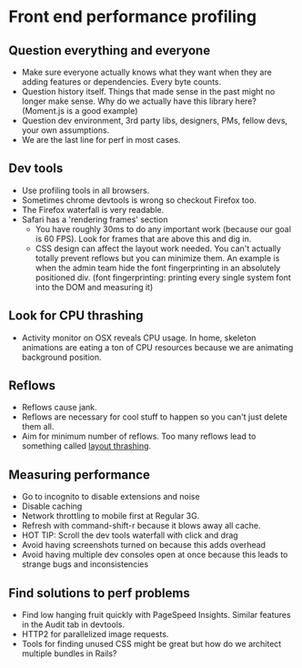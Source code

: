 # Front end performance profiling

## Question everything and everyone

* Make sure everyone actually knows what they want when they are adding features or dependencies. Every byte counts.
* Question history itself. Things that made sense in the past might no longer make sense. Why do we actually have this library here? (Moment.js is a good example)
* Question dev environment, 3rd party libs, designers, PMs, fellow devs, your own assumptions.
* We are the last line for perf in most cases.

## Dev tools

* Use profiling tools in all browsers.
* Sometimes chrome devtools is wrong so checkout Firefox too.
* The Firefox waterfall is very readable.
* Safari has a 'rendering frames' section
  * You have roughly 30ms to do any important work (because our goal is 60 FPS). Look for frames that are above this and dig in.
  * CSS design can affect the layout work needed. You can't actually totally prevent reflows but you can minimize them. An example is when the admin team hide the font fingerprinting in an absolutely positioned div. (font fingerprinting: printing every single system font into the DOM and measuring it)

## Look for CPU thrashing

* Activity monitor on OSX reveals CPU usage. In home, skeleton animations are eating a ton of CPU resources because we are animating background position.

## Reflows

* Reflows cause jank.
* Reflows are necessary for cool stuff to happen so you can't just delete them all.
* Aim for minimum number of reflows. Too many reflows lead to something called [layout thrashing](https://developers.google.com/web/fundamentals/performance/rendering/avoid-large-complex-layouts-and-layout-thrashing?hl=en).

## Measuring performance

* Go to incognito to disable extensions and noise
* Disable caching
* Network throttling to mobile first at Regular 3G.
* Refresh with command-shift-r because it blows away all cache.
* HOT TIP: Scroll the dev tools waterfall with click and drag
* Avoid having screenshots turned on because this adds overhead
* Avoid having multiple dev consoles open at once because this leads to strange bugs and inconsistencies

## Find solutions to perf problems

* Find low hanging fruit quickly with PageSpeed Insights. Similar features in the Audit tab in devtools.
* HTTP2 for parallelized image requests.
* Tools for finding unused CSS might be great but how do we architect multiple bundles in Rails?
